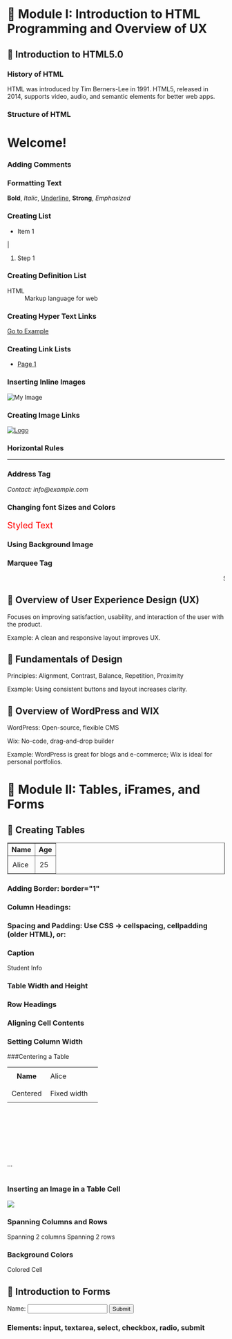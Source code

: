 # 📘 Module I: Introduction to HTML Programming and Overview of UX

## 🔹 Introduction to HTML5.0

### History of HTML

HTML was introduced by Tim Berners-Lee in 1991. HTML5, released in 2014, supports video, audio, and semantic elements for better web apps.

### Structure of HTML

<!DOCTYPE html>
<html>
  <head>
    <title>Sample Page</title>
  </head>
  <body>
    <h1>Welcome!</h1>
  </body>
</html>

### Adding Comments

<!-- This is a comment -->


### Formatting Text

<b>Bold</b>, <i>Italic</i>, <u>Underline</u>, <strong>Strong</strong>, <em>Emphasized</em>

### Creating List

<ul><li>Item 1</li></ul> | <ol><li>Step 1</li></ol>

### Creating Definition List

<dl>
  <dt>HTML</dt>
  <dd>Markup language for web</dd>
</dl>

### Creating Hyper Text Links

<a href="https://example.com">Go to Example</a>

### Creating Link Lists

<ul>
  <li><a href="page1.html">Page 1</a></li>
</ul>

### Inserting Inline Images

<img src="image.jpg" alt="My Image">

### Creating Image Links

<a href="https://example.com"><img src="logo.png" alt="Logo"></a>
### Horizontal Rules

<hr>

### Address Tag

<address>Contact: info@example.com</address>

### Changing font Sizes and Colors

<p style="color: red; font-size: 20px;">Styled Text</p>

### Using Background Image

<body style="background-image: url('bg.jpg');">

### Marquee Tag

<marquee>Scrolling text</marquee>

## 🔹 Overview of User Experience Design (UX)

Focuses on improving satisfaction, usability, and interaction of the user with the product.

Example: A clean and responsive layout improves UX.

## 🔹 Fundamentals of Design

Principles: Alignment, Contrast, Balance, Repetition, Proximity

Example: Using consistent buttons and layout increases clarity.

## 🔹 Overview of WordPress and WIX

WordPress: Open-source, flexible CMS

Wix: No-code, drag-and-drop builder

Example: WordPress is great for blogs and e-commerce; Wix is ideal for personal portfolios.


# 📘 Module II: Tables, iFrames, and Forms

## 🔹 Creating Tables

<table border="1">
  <tr><th>Name</th><th>Age</th></tr>
  <tr><td>Alice</td><td>25</td></tr>
</table>

### Adding Border: border="1"

### Column Headings: <th>

### Spacing and Padding: Use CSS → cellspacing, cellpadding (older HTML), or:

<style>
  td { padding: 10px; }
</style>

### Caption

<caption>Student Info</caption>

### Table Width and Height

<table width="500" height="200">

### Row Headings

<tr><th scope="row">Name</th><td>Alice</td></tr>

### Aligning Cell Contents

<td align="center">Centered</td>

### Setting Column Width

<td width="100">Fixed width</td>

###Centering a Table

<div style="text-align:center;">
  <table>...</table>
</div>

### Inserting an Image in a Table Cell

<td><img src="photo.jpg"></td>

### Spanning Columns and Rows

<td colspan="2">Spanning 2 columns</td>
<td rowspan="2">Spanning 2 rows</td>

### Background Colors

<td style="background-color: yellow;">Colored Cell</td>


## 🔹 Introduction to Forms

<form action="submit.php" method="post">
  <label>Name:</label>
  <input type="text" name="username">
  <input type="submit" value="Submit">
</form>

### Elements: input, textarea, select, checkbox, radio, submit


